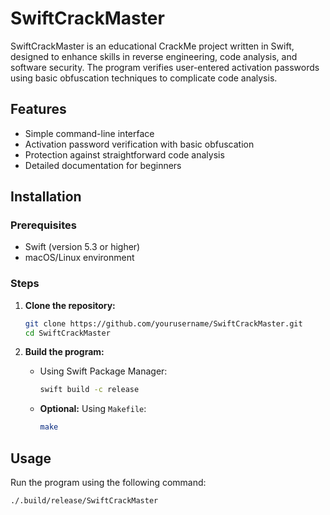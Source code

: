 # SwiftCrackMaster

SwiftCrackMaster is an educational CrackMe project written in Swift, designed to enhance skills in reverse engineering, code analysis, and software security. The program verifies user-entered activation passwords using basic obfuscation techniques to complicate code analysis.

## Features

- Simple command-line interface
- Activation password verification with basic obfuscation
- Protection against straightforward code analysis
- Detailed documentation for beginners

## Installation

### Prerequisites

- Swift (version 5.3 or higher)
- macOS/Linux environment

### Steps

1. **Clone the repository:**
    ```bash
    git clone https://github.com/yourusername/SwiftCrackMaster.git
    cd SwiftCrackMaster
    ```

2. **Build the program:**
    - Using Swift Package Manager:
        ```bash
        swift build -c release
        ```
    - **Optional:** Using `Makefile`:
        ```bash
        make
        ```

## Usage

Run the program using the following command:

```bash
./.build/release/SwiftCrackMaster
